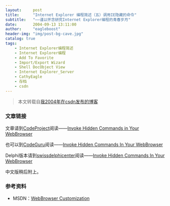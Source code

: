 ```yaml
---
layout:     post
title:      "Internet Explorer 编程简述（五）调用IE隐藏的命令"
subtitle:   "——谨以怀念研究Internet Explorer编程的青春岁月"
date:       2004-09-13 13:11:00
author:     "eagleboost"
header-img: "img/post-bg-cave.jpg"
catalog: true
tags:
    - Internet Explorer编程简述
    - Internet Explorer编程
    - Add To Favorite
    - Import/Export Wizard
    - Shell DocObject View
    - Internet Explorer_Server
    - CathyEagle
    - 存档
    - csdn
---
```


> 本文转载自[我2004年在csdn发布的博客](https://blog.csdn.net/CathyEagle/article/details/102843)

### 文章链接

文章请到[CodeProject](http://www.codeproject.com)阅读——[Invoke Hidden Commands in Your WebBrowser](http://www.codeproject.com/shell/InvokeIEHiddenCommand.asp)

也可以到[CodeGuru](http://www.codeguru.com)阅读——[Invoke Hidden Commands In Your WebBrowser](http://www.codeguru.com/Cpp/I-N/ieprogram/openfaq/article.php/c8163)

Delphi版本请到[swissdelphicenter](http://www.swissdelphicenter.ch/en/index.php)阅读——[Invoke Hidden Commands In Your WebBrowser](https://www.swissdelphicenter.ch/en/showcode.php?id=2231)

中文版稍后附上。
 
### 参考资料

+ MSDN：[WebBrowser Customization](https://msdn.microsoft.com/en-us/ie/aa770041(v=vs.94))